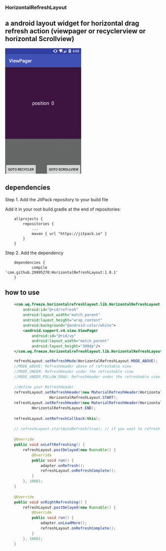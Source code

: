### HorizontalRefreshLayout
a android layout widget for horizontal drag refresh action (viewpager or recyclerview or horizontal Scrollview)
-----
![](https://github.com/29995270/HorizontalRefreshLayout/blob/master/art.gif "viewpager")
<br>

dependencies
-----

Step 1. Add the JitPack repository to your build file

Add it in your root build.gradle at the end of repositories:
```
	allprojects {
		repositories {
			...
			maven { url "https://jitpack.io" }
		}
	}
```

Step 2. Add the dependency
```
	dependencies {
	        compile 'com.github.29995270:HorizontalRefreshLayout:1.0.1'
	}
```

how to use
-----
```xml
    <com.wq.freeze.horizontalrefreshlayout.lib.HorizontalRefreshLayout
        android:id="@+id/refresh"
        android:layout_width="match_parent"
        android:layout_height="wrap_content"
        android:background="@android:color/white">
        <android.support.v4.view.ViewPager
            android:id="@+id/vp"
            android:layout_width="match_parent"
            android:layout_height="300dp"/>
    </com.wq.freeze.horizontalrefreshlayout.lib.HorizontalRefreshLayout>
```

```java
    refreshLayout.setRefreshMode(HorizontalRefreshLayout.MODE_ABOVE);
    //MODE_ABOVE: RefreshHeader above of refreshable view
    //MODE_UNDER: RefreshHeader under the refreshable view
    //MODE_UNDER_FOLLOW_DRAG: RefreshHeader under the refreshable view and follow drag action

    //define your RefreshHeader
    refreshLayout.setRefreshHeader(new MaterialRefreshHeader(HorizontalRefreshLayout.START),
                    HorizontalRefreshLayout.START);
    refreshLayout.setRefreshHeader(new MaterialRefreshHeader(HorizontalRefreshLayout.END),
            HorizontalRefreshLayout.END);

    refreshLayout.setRefreshCallback(this);

    // refreshLayout.startAutoRefresh(true); // if you want to refresh in code
        
    @Override
    public void onLeftRefreshing() {
        refreshLayout.postDelayed(new Runnable() {
            @Override
            public void run() {
                adapter.onRefresh();
                refreshLayout.onRefreshComplete();
            }
        }, 1000);
    }

    @Override
    public void onRightRefreshing() {
        refreshLayout.postDelayed(new Runnable() {
            @Override
            public void run() {
                adapter.onLoadMore();
                refreshLayout.onRefreshComplete();
            }
        }, 1000);
    }
```
